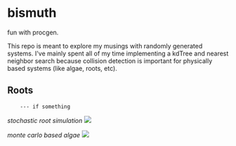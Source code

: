 # bismuth
fun with procgen.

This repo is meant to explore my musings with randomly generated systems. I've mainly spent all of my time implementing a kdTree and nearest neighbor search because collision detection is important for physically based systems (like algae, roots, etc). 

## Roots 
```
    --- if something
```

_stochastic root simulation_
![](https://i.imgur.com/1Fjm4xl.png)


_monte carlo based algae_
![](https://i.gyazo.com/a634aa206482403df2647bc9f0bf230f.png)
